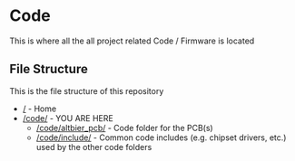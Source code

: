 # Code

This is where all the all project related Code / Firmware is located

## File Structure

This is the file structure of this repository

* [/](/README.md) - Home
* [/code/](/code/) - YOU ARE HERE
  * [/code/altbier_pcb/](/code/altbier_pcb/) - Code folder for the PCB(s)
  * [/code/include/](/code/include/) - Common code includes (e.g. chipset drivers, etc.) used by the other code folders
